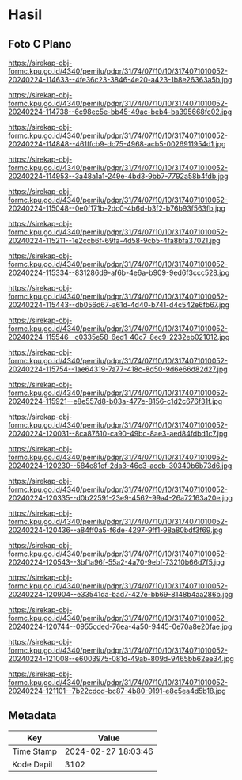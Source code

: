 # Hasil

## Foto C Plano

https://sirekap-obj-formc.kpu.go.id/4340/pemilu/pdpr/31/74/07/10/10/3174071010052-20240224-114633--4fe36c23-3846-4e20-a423-1b8e26363a5b.jpg

https://sirekap-obj-formc.kpu.go.id/4340/pemilu/pdpr/31/74/07/10/10/3174071010052-20240224-114738--6c98ec5e-bb45-49ac-beb4-ba395668fc02.jpg

https://sirekap-obj-formc.kpu.go.id/4340/pemilu/pdpr/31/74/07/10/10/3174071010052-20240224-114848--461ffcb9-dc75-4968-acb5-0026911954d1.jpg

https://sirekap-obj-formc.kpu.go.id/4340/pemilu/pdpr/31/74/07/10/10/3174071010052-20240224-114953--3a48a1a1-249e-4bd3-9bb7-7792a58b4fdb.jpg

https://sirekap-obj-formc.kpu.go.id/4340/pemilu/pdpr/31/74/07/10/10/3174071010052-20240224-115048--0e0f171b-2dc0-4b6d-b3f2-b76b93f563fb.jpg

https://sirekap-obj-formc.kpu.go.id/4340/pemilu/pdpr/31/74/07/10/10/3174071010052-20240224-115211--1e2ccb6f-69fa-4d58-9cb5-4fa8bfa37021.jpg

https://sirekap-obj-formc.kpu.go.id/4340/pemilu/pdpr/31/74/07/10/10/3174071010052-20240224-115334--831286d9-af6b-4e6a-b909-9ed6f3ccc528.jpg

https://sirekap-obj-formc.kpu.go.id/4340/pemilu/pdpr/31/74/07/10/10/3174071010052-20240224-115443--db056d67-a61d-4d40-b741-d4c542e6fb67.jpg

https://sirekap-obj-formc.kpu.go.id/4340/pemilu/pdpr/31/74/07/10/10/3174071010052-20240224-115546--c0335e58-6ed1-40c7-8ec9-2232eb021012.jpg

https://sirekap-obj-formc.kpu.go.id/4340/pemilu/pdpr/31/74/07/10/10/3174071010052-20240224-115754--1ae64319-7a77-418c-8d50-9d6e66d82d27.jpg

https://sirekap-obj-formc.kpu.go.id/4340/pemilu/pdpr/31/74/07/10/10/3174071010052-20240224-115921--e8e557d8-b03a-477e-8156-c1d2c676f31f.jpg

https://sirekap-obj-formc.kpu.go.id/4340/pemilu/pdpr/31/74/07/10/10/3174071010052-20240224-120031--8ca87610-ca90-49bc-8ae3-aed84fdbd1c7.jpg

https://sirekap-obj-formc.kpu.go.id/4340/pemilu/pdpr/31/74/07/10/10/3174071010052-20240224-120230--584e81ef-2da3-46c3-accb-30340b6b73d6.jpg

https://sirekap-obj-formc.kpu.go.id/4340/pemilu/pdpr/31/74/07/10/10/3174071010052-20240224-120335--d0b22591-23e9-4562-99a4-26a72163a20e.jpg

https://sirekap-obj-formc.kpu.go.id/4340/pemilu/pdpr/31/74/07/10/10/3174071010052-20240224-120436--a84ff0a5-f6de-4297-9ff1-98a80bdf3f69.jpg

https://sirekap-obj-formc.kpu.go.id/4340/pemilu/pdpr/31/74/07/10/10/3174071010052-20240224-120543--3bf1a96f-55a2-4a70-9ebf-73210b66d7f5.jpg

https://sirekap-obj-formc.kpu.go.id/4340/pemilu/pdpr/31/74/07/10/10/3174071010052-20240224-120904--e33541da-bad7-427e-bb69-8148b4aa286b.jpg

https://sirekap-obj-formc.kpu.go.id/4340/pemilu/pdpr/31/74/07/10/10/3174071010052-20240224-120744--0955cded-76ea-4a50-9445-0e70a8e20fae.jpg

https://sirekap-obj-formc.kpu.go.id/4340/pemilu/pdpr/31/74/07/10/10/3174071010052-20240224-121008--e6003975-081d-49ab-809d-9465bb62ee34.jpg

https://sirekap-obj-formc.kpu.go.id/4340/pemilu/pdpr/31/74/07/10/10/3174071010052-20240224-121101--7b22cdcd-bc87-4b80-9191-e8c5ea4d5b18.jpg


## Metadata

| Key        | Value               |
| ---------- | ------------------- |
| Time Stamp | 2024-02-27 18:03:46 |
| Kode Dapil | 3102                |



